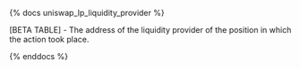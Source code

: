 {% docs uniswap_lp_liquidity_provider %}

[BETA TABLE] - The address of the liquidity provider of the position in which the action took place.

{% enddocs %}